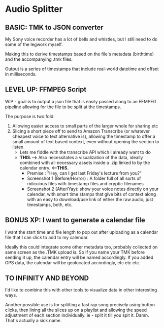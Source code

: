 # Audio Splitter

## BASIC: TMK to JSON converter

My Sony voice recorder has a lot of bells and whistles, but I still need to do some of the legwork myself. 

Making this to derive timestamps based on the file's metadata (birthtime) and the accompanying .tmk files.

Output is a series of timestamps that include real-world datetime and offset in milliseconds. 

## LEVEL UP: FFMPEG Script

WIP - goal is to output a json file that is easily passed along to an FFMPEG pipeline allowing for the file to be split at the timestamps. 

The purpose is two fold:

1. Allowing easier access to small parts of the larger whole for sharing etc
2. Slicing a short piece off to send to Amazon Transcribe (or whatever cheapest voice to text alternative is), allowing the timestamp to offer a small amount of text based context, even without opening the section to listen. 
    - Lets me fiddle with the transcribe API which I already want to do
    - **THIS.-->**  Also necessitates a visualization of the data, ideally combined with all necessary assets inside a .zip linked to by the calendar entry. **<--THIS.**
        - Premise : "Hey, can I get last Friday's lecture from you?"
        - Screenshot 1 (Before/Horror) : A folder full of all sorts of ridiculous files with timestamp files and cryptic filenames
        - Screenshot 2 (After/Yay): show your voice notes directly on your calendar, with smart time stamps that give bits of context along with an easy to download/use link of either the raw audio, just timestamps, both, etc.

## BONUS XP: I want to generate a calendar file

I want the start time and file length to pop out after uploading as a calendar file that I can click to add to my calendar. 

Ideally this could integrate some other metadata too, probably collected on same screen as the .TMK upload is. So if you name your TMK before sending it up, the calendar entry will be named accordingly. If you added GPS data, the calendar will be geolocated accordingly, etc etc etc. 

## TO INFINITY AND BEYOND

I'd like to combine this with other tools to visualize data in other interesting ways. 

Another possible use is for splitting a fast rap song precisely using button clicks, then lining all the slices up on a playlist and allowing the speed adjustment of each section individually. ie - split it till you spit it. Damn. That's actually a sick name. 





